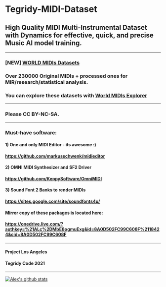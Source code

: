 # Tegridy-MIDI-Dataset

## High Quality MIDI Multi-Instrumental Dataset with Dynamics for effective, quick, and precise Music AI model training.

***

### [NEW] [WORLD MIDIs Datasets](https://1drv.ms/u/s!Ao9gnMkvUA2KgZARLNjGnPmM7FUPug?e=Lc3Elv)

### Over 230000 Original MIDIs + processed ones for MIR/research/statistical analysis.

### You can explore these datasets with [World MIDIs Explorer](https://github.com/asigalov61/tegridy-tools/blob/main/tegridy-tools/notebooks/WORLD_MIDIs_Explorer.ipynb)

***

### Please CC BY-NC-SA.

***

### Must-have software:

#### 1) One and only MIDI Editor - its awesome :)
#### https://github.com/markusschwenk/midieditor

#### 2) OMNI MIDI Synthesizer and SF2 Driver
#### https://github.com/KeppySoftware/OmniMIDI

#### 3) Sound Font 2 Banks to render MIDIs
#### https://sites.google.com/site/soundfonts4u/

#### Mirror copy of these packages is located here:
#### https://onedrive.live.com/?authkey=%21ALc%2DMbE8ogmuExg&id=8A0D502FC99C608F%2118424&cid=8A0D502FC99C608F

***

#### Project Los Angeles
#### Tegridy Code 2021

***

[![Alex's github stats](https://github-readme-stats.vercel.app/api?username=asigalov61&count_private=true&show_icons=true&theme=radical)](https://github.com/anuraghazra/github-readme-stats)

